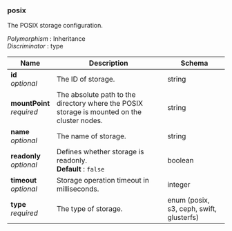 
<a name="posix"></a>
### posix
The POSIX storage configuration.

*Polymorphism* : Inheritance  
*Discriminator* : type


|Name|Description|Schema|
|---|---|---|
|**id**  <br>*optional*|The ID of storage.|string|
|**mountPoint**  <br>*required*|The absolute path to the directory where the POSIX storage is mounted on the cluster nodes.|string|
|**name**  <br>*optional*|The name of storage.|string|
|**readonly**  <br>*optional*|Defines whether storage is readonly.  <br>**Default** : `false`|boolean|
|**timeout**  <br>*optional*|Storage operation timeout in milliseconds.|integer|
|**type**  <br>*required*|The type of storage.|enum (posix, s3, ceph, swift, glusterfs)|



